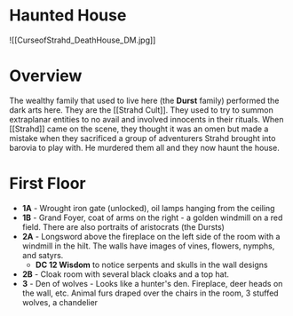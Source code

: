 # Haunted House

![[CurseofStrahd_DeathHouse_DM.jpg]]

# Overview
The wealthy family that used to live here (the **Durst** family) performed the dark arts here. They are the [[Strahd Cult]]. They used to try to summon extraplanar entities to no avail and involved innocents in their rituals. When [[Strahd]] came on the scene, they thought it was an omen but made a mistake when they sacrificed a group of adventurers Strahd brought into barovia to play with. He murdered them all and they now haunt the house.
# First Floor
* **1A** - Wrought iron gate (unlocked), oil lamps hanging from the ceiling
* **1B** - Grand Foyer, coat of arms on the right - a golden windmill on a red field. There are also portraits of aristocrats (the Dursts)
* **2A** - Longsword above the fireplace on the left side of the room with a windmill in the hilt. The walls have images of vines, flowers, nymphs, and satyrs.
  * **DC 12 Wisdom** to notice serpents and skulls in the wall designs
* **2B** - Cloak room with several black cloaks and a top hat.
* **3** - Den of wolves - Looks like a hunter's den. Fireplace, deer heads on the wall, etc. Animal furs draped over the chairs in the room, 3 stuffed wolves, a chandelier